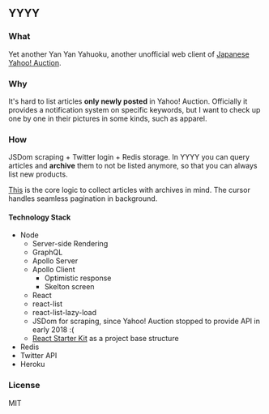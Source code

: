 ## YYYY

### What

Yet another Yan Yan Yahuoku, another unofficial web client of [Japanese Yahoo! Auction](https://auctions.yahoo.co.jp/).

### Why

It's hard to list articles **only newly posted** in Yahoo! Auction. Officially it provides a notification system on specific keywords, but I want to check up one by one in their pictures in some kinds, such as apparel.

### How

JSDom scraping + Twitter login + Redis storage. In YYYY you can query articles and **archive** them to not be listed anymore, so that you can always list new products.

[This](https://github.com/piglovesyou/yyy/blob/master/src/data/schema.js#L216) is the core logic to collect articles with archives in mind. The cursor handles seamless pagination in background.

#### Technology Stack

* Node
	* Server-side Rendering
	* GraphQL
    * Apollo Server
	* Apollo Client
		* Optimistic response
		* Skelton screen
	* React
    * react-list
    * react-list-lazy-load
	* JSDom for scraping, since Yahoo! Auction stopped to provide API in early 2018 :(
	* [React Starter Kit](https://github.com/kriasoft/react-starter-kit) as a project base structure
* Redis
* Twitter API
* Heroku

### License

MIT
